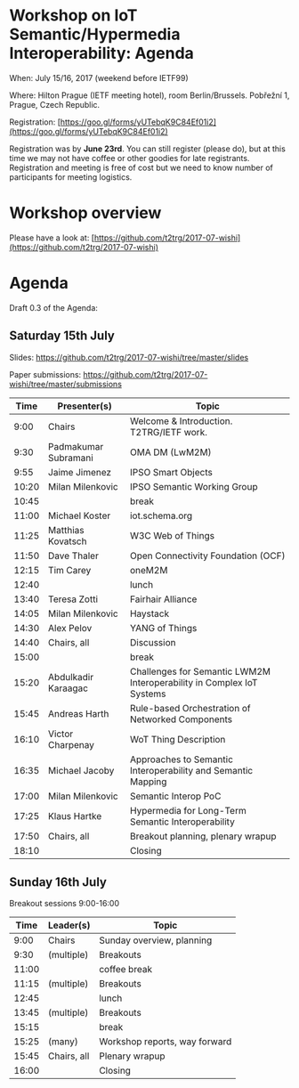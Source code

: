 # Workshop on IoT Semantic/Hypermedia Interoperability: Agenda

When: July 15/16, 2017 (weekend before IETF99)

Where: Hilton Prague (IETF meeting hotel), room Berlin/Brussels. Pobřežní 1, Prague, Czech Republic.

Registration: [https://goo.gl/forms/yUTebqK9C84Ef01i2](https://goo.gl/forms/yUTebqK9C84Ef01i2)

Registration was by **June 23rd**.  You can still register (please do), but at this time we may not have coffee or other goodies for late registrants.
Registration and meeting is free of cost but we need to know number of participants for meeting logistics.

# Workshop overview

Please have a look at: [https://github.com/t2trg/2017-07-wishi](https://github.com/t2trg/2017-07-wishi)



# Agenda

Draft 0.3 of the Agenda:

## Saturday 15th July

Slides: <https://github.com/t2trg/2017-07-wishi/tree/master/slides>

Paper submissions: <https://github.com/t2trg/2017-07-wishi/tree/master/submissions>

|  Time | Presenter(s)         | Topic                                                                 |
|-------|----------------------|-----------------------------------------------------------------------|
|  9:00 | Chairs               | Welcome & Introduction. T2TRG/IETF work.                              |
|  9:30 | Padmakumar Subramani | OMA DM (LwM2M)                                                        |
|  9:55 | Jaime Jimenez        | IPSO Smart Objects                                                    |
| 10:20 | Milan Milenkovic     | IPSO Semantic Working Group                                           |
| 10:45 |                      | break                                                                 |
| 11:00 | Michael Koster       | iot.schema.org                                                        |
| 11:25 | Matthias Kovatsch    | W3C Web of Things                                                     |
| 11:50 | Dave Thaler          | Open Connectivity Foundation (OCF)                                    |
| 12:15 | Tim Carey            | oneM2M                                                                |
| 12:40 |                      | lunch                                                                 |
| 13:40 | Teresa Zotti         | Fairhair Alliance                                                     |
| 14:05 | Milan Milenkovic     | Haystack                                                              |
| 14:30 | Alex Pelov           | YANG of Things                                                        |
| 14:40 | Chairs, all          | Discussion                                                            |
| 15:00 |                      | break                                                                 |
| 15:20 | Abdulkadir Karaagac  | Challenges for Semantic LWM2M Interoperability in Complex IoT Systems |
| 15:45 | Andreas Harth        | Rule-based Orchestration of Networked Components                      |
| 16:10 | Victor Charpenay     | WoT Thing Description                                                 |
| 16:35 | Michael Jacoby       | Approaches to Semantic Interoperability and Semantic Mapping          |
| 17:00 | Milan Milenkovic     | Semantic Interop PoC                                                  |
| 17:25 | Klaus Hartke         | Hypermedia for Long-Term Semantic Interoperability                    |
| 17:50 | Chairs, all          | Breakout planning, plenary wrapup                                     |
| 18:10 |                      | Closing                                                               |

## Sunday 16th July

Breakout sessions 9:00-16:00

|  Time | Leader(s)   | Topic                         |
|-------|-------------|-------------------------------|
|  9:00 | Chairs      | Sunday overview, planning     |
|  9:30 | (multiple)  | Breakouts                     |
| 11:00 |             | coffee break                  |
| 11:15 | (multiple)  | Breakouts                     |
| 12:45 |             | lunch                         |
| 13:45 | (multiple)  | Breakouts                     |
| 15:15 |             | break                         |
| 15:25 | (many)      | Workshop reports, way forward |
| 15:45 | Chairs, all | Plenary wrapup                |
| 16:00 |             | Closing                       |
